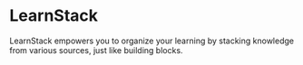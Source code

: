 # LearnStack
LearnStack empowers you to organize your learning by stacking knowledge from various sources, just like building blocks.
